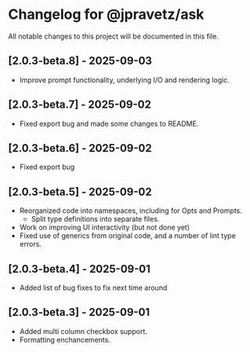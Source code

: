 # Changelog for @jpravetz/ask

All notable changes to this project will be documented in this file.

## [2.0.3-beta.8] - 2025-09-03

- Improve prompt functionality, underlying I/O and rendering logic.

## [2.0.3-beta.7] - 2025-09-02

- Fixed export bug and made some changes to README.

## [2.0.3-beta.6] - 2025-09-02

- Fixed export bug

## [2.0.3-beta.5] - 2025-09-02

- Reorganized code into namespaces, including for Opts and Prompts.
  - Split type definitions into separate files.
- Work on improving UI interactivity (but not done yet)
- Fixed use of generics from original code, and a number of lint type errors.

## [2.0.3-beta.4] - 2025-09-01

- Added list of bug fixes to fix next time around

## [2.0.3-beta.3] - 2025-09-01

- Added multi column checkbox support.
- Formatting enchancements.
